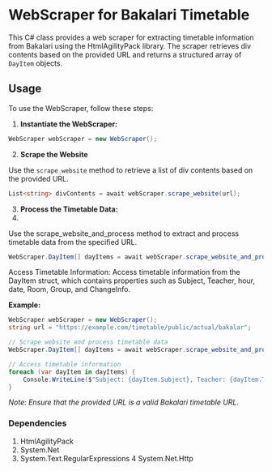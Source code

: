 # WebScraper for Bakalari Timetable

This C# class provides a web scraper for extracting timetable information from Bakalari using the HtmlAgilityPack library. The scraper retrieves div contents based on the provided URL and returns a structured array of `DayItem` objects.

## Usage

To use the WebScraper, follow these steps:

1. **Instantiate the WebScraper:**

```csharp
WebScraper webScraper = new WebScraper();
```
2. **Scrape the Website**

Use the `scrape_website` method to retrieve a list of div contents based on the provided URL.

```csharp
List<string> divContents = await webScraper.scrape_website(url);
```

3. **Process the Timetable Data:**
4. 
Use the scrape_website_and_process method to extract and process timetable data from the specified URL.
```csharp
WebScraper.DayItem[] dayItems = await webScraper.scrape_website_and_process(url);
```
Access Timetable Information:
Access timetable information from the DayItem struct, which contains properties such as Subject, Teacher, hour, date, Room, Group, and ChangeInfo.

**Example:**
```csharp
WebScraper webScraper = new WebScraper();
string url = "https://example.com/timetable/public/actual/bakalar";

// Scrape website and process timetable data
WebScraper.DayItem[] dayItems = await webScraper.scrape_website_and_process(url);

// Access timetable information
foreach (var dayItem in dayItems) {
    Console.WriteLine($"Subject: {dayItem.Subject}, Teacher: {dayItem.Teacher}, Room: {dayItem.Room}");
}
```
*Note: Ensure that the provided URL is a valid Bakalari timetable URL.*

### Dependencies
1. HtmlAgilityPack
2. System.Net
3. System.Text.RegularExpressions
4 System.Net.Http
